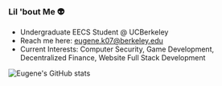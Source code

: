 ### Lil 'bout Me 👽

<!--
**eugenek07/eugenek07** is a ✨ _special_ ✨ repository because its `README.md` (this file) appears on your GitHub profile.

Here are some ideas to get you started:

- 🔭 I’m currently working on ...
- 🌱 I’m currently learning ...
- 👯 I’m looking to collaborate on ...
- 🤔 I’m looking for help with ...
- 💬 Ask me about ...
- 📫 How to reach me: ...
- 😄 Pronouns: ...
- ⚡ Fun fact: ...
-->

- Undergraduate EECS Student @ UCBerkeley
- Reach me here: eugene.k07@berkeley.edu
- Current Interests: Computer Security, Game Development, Decentralized Finance, Website Full Stack Development

![Eugene's GitHub stats](https://github-readme-stats.vercel.app/api?username=eugenek07&show_icons=true&theme=transparent)

